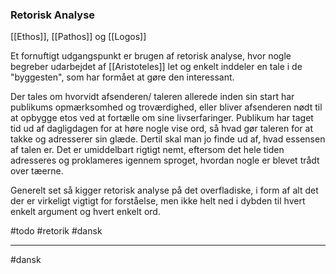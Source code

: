### Retorisk Analyse
[[Ethos]], [[Pathos]] og [[Logos]]



Et fornuftigt udgangspunkt er brugen af retorisk
analyse, hvor nogle begreber udarbejdet af [[Aristoteles]] let og enkelt
inddeler en tale i de "byggesten", som har formået at gøre den
interessant.

Der tales om hvorvidt afsenderen/ taleren allerede inden sin start har
publikums opmærksomhed og troværdighed, eller bliver afsenderen nødt til
at opbygge etos ved at fortælle om sine livserfaringer. Publikum har
taget tid ud af dagligdagen for at høre nogle vise ord, så hvad gør
taleren for at takke og adresserer sin glæde. Dertil skal man jo finde
ud af, hvad essensen af talen er. Det er umiddelbart rigtigt nemt,
eftersom det hele tiden adresseres og proklameres igennem sproget,
hvordan nogle er blevet trådt over tæerne.

Generelt set så kigger retorisk analyse på det overfladiske, i
form af alt det der er virkeligt vigtigt for forståelse, men ikke helt
ned i dybden til hvert enkelt argument og hvert enkelt ord.

#todo 
#retorik 
#dansk 

---
#dansk